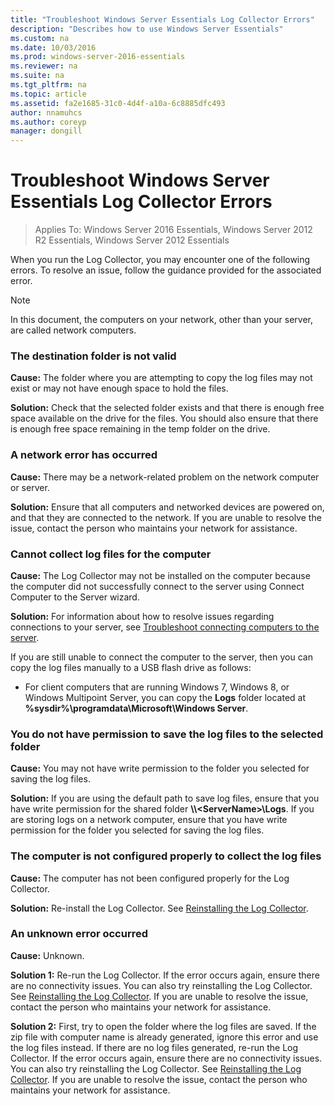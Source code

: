 ```yaml
---
title: "Troubleshoot Windows Server Essentials Log Collector Errors"
description: "Describes how to use Windows Server Essentials"
ms.custom: na
ms.date: 10/03/2016
ms.prod: windows-server-2016-essentials
ms.reviewer: na
ms.suite: na
ms.tgt_pltfrm: na
ms.topic: article
ms.assetid: fa2e1685-31c0-4d4f-a10a-6c8885dfc493
author: nnamuhcs
ms.author: coreyp
manager: dongill
---
```


# Troubleshoot Windows Server Essentials Log Collector Errors

>Applies To: Windows Server 2016 Essentials, Windows Server 2012 R2 Essentials, Windows Server 2012 Essentials

When you run the Log Collector, you may encounter one of the following errors. To resolve an issue, follow the guidance provided for the associated error.  
  
> [!NOTE]
> In this document, the computers on your network, other than your server, are called network computers.
  
###  <a name="BKMK_TheDestinationFolderIsNotValid"></a> The destination folder is not valid  
 **Cause:** The folder where you are attempting to copy the log files may not exist or may not have enough space to hold the files.  
  
 **Solution:** Check that the selected folder exists and that there is enough free space available on the drive for the files. You should also ensure that there is enough free space remaining in the temp folder on the drive.  
  
###  <a name="BKMK_ANetworkErrorHasOccurred"></a> A network error has occurred  
 **Cause:** There may be a network-related problem on the network computer or server.  
  
 **Solution:** Ensure that all computers and networked devices are powered on, and that they are connected to the network. If you are unable to resolve the issue, contact the person who maintains your network for assistance.  
  
###  <a name="BKMK_CannotCollectLogFiles"></a> Cannot collect log files for the computer  
 **Cause:** The Log Collector may not be installed on the computer because the computer did not successfully connect to the server using Connect Computer to the Server wizard.  
  
 **Solution:** For information about how to resolve issues regarding connections to your server, see [Troubleshoot connecting computers to the server](https://go.microsoft.com/fwlink/p/?LinkID=241492).  
  
 If you are still unable to connect the computer to the server, then you can copy the log files manually to a USB flash drive as follows:  
  
-   For client computers that are running Windows 7, Windows 8, or Windows Multipoint Server, you can copy the **Logs** folder located at **%sysdir%\programdata\Microsoft\Windows Server**.  
  
###  <a name="BKMK_YouDoNotHavePermission"></a> You do not have permission to save the log files to the selected folder  
 **Cause:** You may not have write permission to the folder you selected for saving the log files.  
  
 **Solution:** If you are using the default path to save log files, ensure that you have write permission for the shared folder **\\\\<ServerName\>\Logs**. If you are storing logs on a network computer, ensure that you have write permission for the folder you selected for saving the log files.  
  
###  <a name="BKMK_TheComputerIsNotConfiguredProperly"></a> The computer is not configured properly to collect the log files  
 **Cause:** The computer has not been configured properly for the Log Collector.  
  
 **Solution:** Re-install the Log Collector. See [Reinstalling the Log Collector](Install-the-Windows-Server-Essentials-Log-Collector.md#BKMK_Reinstall).  
  
###  <a name="BKMK_AnUnknownErrorOccurred"></a> An unknown error occurred  
 **Cause:** Unknown.  
  
 **Solution 1:** Re-run the Log Collector. If the error occurs again, ensure there are no connectivity issues. You can also try reinstalling the Log Collector. See [Reinstalling the Log Collector](Install-the-Windows-Server-Essentials-Log-Collector.md#BKMK_Reinstall). If you are unable to resolve the issue, contact the person who maintains your network for assistance.  
  
 **Solution 2:** First, try to open the folder where the log files are saved. If the zip file with computer name is already generated, ignore this error and use the log files instead. If there are no log files generated, re-run the Log Collector. If the error occurs again, ensure there are no connectivity issues. You can also try reinstalling the Log Collector. See [Reinstalling the Log Collector](Install-the-Windows-Server-Essentials-Log-Collector.md#BKMK_Reinstall). If you are unable to resolve the issue, contact the person who maintains your network for assistance.